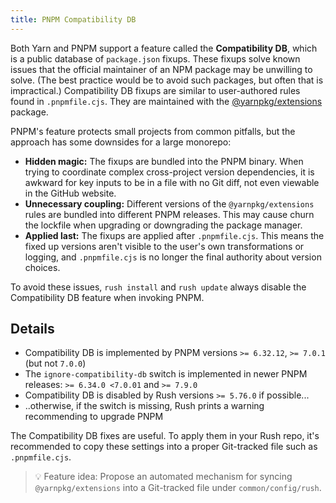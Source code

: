 ```yaml
---
title: PNPM Compatibility DB
---
```


Both Yarn and PNPM support a feature called the **Compatibility DB**, which is a public database of `package.json` fixups. These fixups solve known issues that the official maintainer of an NPM package may be unwilling to solve. (The best practice would be to avoid such packages, but often that is impractical.) Compatibility DB fixups are similar to user-authored rules found in `.pnpmfile.cjs`. They are maintained with the [@yarnpkg/extensions](https://www.npmjs.com/package/@yarnpkg/extensions) package.

PNPM's feature protects small projects from common pitfalls, but the approach has some downsides for a large monorepo:

- **Hidden magic:** The fixups are bundled into the PNPM binary. When trying to coordinate complex cross-project version dependencies, it is awkward for key inputs to be in a file with no Git diff, not even viewable in the GitHub website.
- **Unnecessary coupling:** Different versions of the `@yarnpkg/extensions` rules are bundled into different PNPM releases. This may cause churn the lockfile when upgrading or downgrading the package manager.
- **Applied last:** The fixups are applied after `.pnpmfile.cjs`. This means the fixed up versions aren't visible to the user's own transformations or logging, and `.pnpmfile.cjs` is no longer the final authority about version choices.

To avoid these issues, `rush install` and `rush update` always disable the Compatibility DB feature when invoking PNPM.

## Details

- Compatibility DB is implemented by PNPM versions `>= 6.32.12`, `>= 7.0.1` (but not `7.0.0`)
- The `ignore-compatibility-db` switch is implemented in newer PNPM releases: `>= 6.34.0 <7.0.01` and `>= 7.9.0`
- Compatibility DB is disabled by Rush versions `>= 5.76.0` if possible...
- ..otherwise, if the switch is missing, Rush prints a warning recommending to upgrade PNPM

The Compatibility DB fixes are useful. To apply them in your Rush repo, it's recommended to copy these settings into a proper Git-tracked file such as `.pnpmfile.cjs`.

> 💡 Feature idea: Propose an automated mechanism for syncing `@yarnpkg/extensions` into a Git-tracked file under `common/config/rush`.
